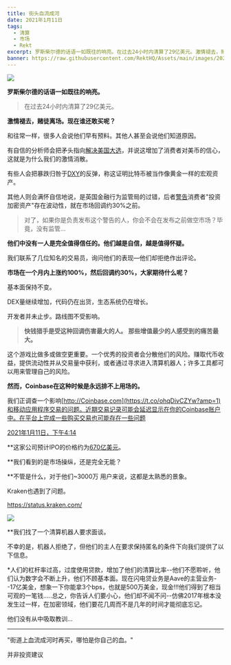 ```yaml
---
title: 街头血流成河
date: 2021年1月11日
tags:
  - 清算
  - 市场
  - Rekt
excerpt: 罗斯柴尔德的话语一如既往的响亮。在过去24小时内清算了29亿美元。激情褪去，赌徒离场。现在谁还敢买？和往常一样，很多人会说他们早有预料。其他人甚至会说他们知道原因。
banner: https://raw.githubusercontent.com/RektHQ/Assets/main/images/2021/01/header-2.png
---
```


![](https://raw.githubusercontent.com/RektHQ/Assets/main/images/2021/01/header-2.png)

**罗斯柴尔德的话语一如既往的响亮。**

> 在过去24小时内清算了29亿美元。

**激情褪去，赌徒离场。现在谁还敢买呢？**

和往常一样，很多人会说他们早有预料。其他人甚至会说他们知道原因。

有自信的分析师会把矛头指向[解决美国大选](https://in.investing.com/news/dollar-rebounds-as-treasury-yields-rise-2561739)，并说这增加了消费者对美币的信心，这就是为什么我们的激情消散。

有些人会把暴跌归咎于[DXY](https://en.wikipedia.org/wiki/U.S._Dollar_Index)的反弹，称这证明比特币被当作像黄金一样的宏观资产。

其他人则会满怀自信地说，是英国金融行为监管局的过错，后者[警告](https://www.fca.org.uk/news/news-stories/fca-warns-consumers-risks-investments-advertising-high-returns-based-cryptoassets)消费者"投资加密资产"存在波动性，就在市场回调约30%之前。

> 对了，如果你是负责发布这个警告的人，你会不会在发布之前做空市场？毕竟，没有监管...

**他们中没有一人是完全值得信任的。他们越是自信，越是值得怀疑。**

我们联系了几位知名的交易员，询问他们的表现—他们却拒绝作出评论。

**市场在一个月内上涨约100%，然后回调约30%，大家期待什么呢？**

基本面保持不变。

DEX量继续增加，代码仍在出货，生态系统仍在增长。

开发者并未止步。路线图不受影响。

> **快钱猎手是受这种回调伤害最大的人。**
> **那些增值最少的人感受到的痛苦最大。**

这个游戏比做多或做空更重要。一个优秀的投资者会分散他们的风险。赚取代币收益，提供流动性并从交易量中获利，或者通过寻求进入清算机器人；许多工具都可以用来管理自己的风险。

**然而，Coinbase在这种时候是永远排不上用场的。**

我们正调查一个影响[http://Coinbase.com](https://t.co/ohqDivCZYw?amp=1)和移动应用程序交易的问题。近期交易记录可能会延迟显示在你的Coinbase账户中。在平台上完成一些购买交易也可能存在一些问题

[2021年1月11日，下午4:14](https://twitter.com/CoinbaseSupport/status/1348664714587369472)

**这家公司预计IPO的价格约为[670亿美元](https://ftx.com/trade/CBSE/USD)。

**我们看到的是市场操纵，还是完全无能？

**不管是什么，对于他们~3000万 用户来说，这都是太熟悉的景象。

Kraken也遇到了问题。 

https://status.kraken.com/

![](https://lh3.googleusercontent.com/Q0sHu15CJq8Ep2xTJUSbfC6B2vnT_0wOeDd7ObxT9cP0h6T9B6MDTwy7p4sBqCVXfxeMk_RXKLj6MN27oxry3go9cSwclM-B3eClQYa-nUmc_1nElwBKi_GkdoE-v5le8hOQpG-t)

**我们找了一个清算机器人要求面谈。

不幸的是，机器人拒绝了，但他们的主人在要求保持匿名的条件下向我们提供了以下信息。

*人们的杠杆率过高，过度使用贷款，增加了他们的清算比率--他们不愿聆听，他们认为数字会不断上升，他们不顾基本面。现在闪电贷业务是Aave的主营业务--17亿美金，想象一下你能拿3个bps，也就是500万美金，现金!!!他们得到了相当可观的一笔钱.....总之，你告诉人们要小心，他们却不闻不问--仿佛2017年根本没发生过一样，在加密领域，他们要花几周而不是几年的时间才能彻底忘记。

他们没有从中吸取教训...
________________________________________
"街道上血流成河时再买，哪怕是你自己的血。"

并非投资建议
